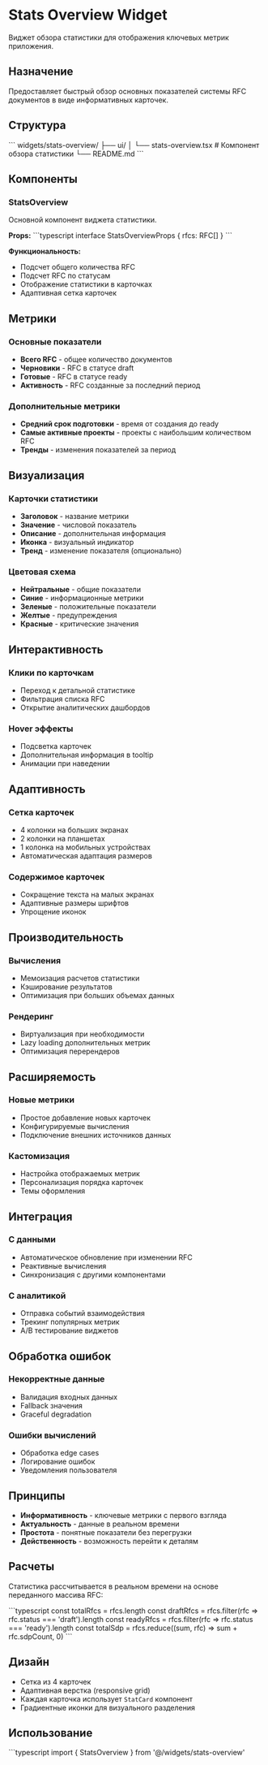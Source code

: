 # Stats Overview Widget

Виджет обзора статистики для отображения ключевых метрик приложения.

## Назначение

Предоставляет быстрый обзор основных показателей системы RFC документов в виде информативных карточек.

## Структура

\`\`\`
widgets/stats-overview/
├── ui/
│   └── stats-overview.tsx    # Компонент обзора статистики
└── README.md
\`\`\`

## Компоненты

### StatsOverview

Основной компонент виджета статистики.

**Props:**
\`\`\`typescript
interface StatsOverviewProps {
  rfcs: RFC[]
}
\`\`\`

**Функциональность:**
- Подсчет общего количества RFC
- Подсчет RFC по статусам
- Отображение статистики в карточках
- Адаптивная сетка карточек

## Метрики

### Основные показатели
- **Всего RFC** - общее количество документов
- **Черновики** - RFC в статусе draft
- **Готовые** - RFC в статусе ready
- **Активность** - RFC созданные за последний период

### Дополнительные метрики
- **Средний срок подготовки** - время от создания до ready
- **Самые активные проекты** - проекты с наибольшим количеством RFC
- **Тренды** - изменения показателей за период

## Визуализация

### Карточки статистики
- **Заголовок** - название метрики
- **Значение** - числовой показатель
- **Описание** - дополнительная информация
- **Иконка** - визуальный индикатор
- **Тренд** - изменение показателя (опционально)

### Цветовая схема
- **Нейтральные** - общие показатели
- **Синие** - информационные метрики
- **Зеленые** - положительные показатели
- **Желтые** - предупреждения
- **Красные** - критические значения

## Интерактивность

### Клики по карточкам
- Переход к детальной статистике
- Фильтрация списка RFC
- Открытие аналитических дашбордов

### Hover эффекты
- Подсветка карточек
- Дополнительная информация в tooltip
- Анимации при наведении

## Адаптивность

### Сетка карточек
- 4 колонки на больших экранах
- 2 колонки на планшетах
- 1 колонка на мобильных устройствах
- Автоматическая адаптация размеров

### Содержимое карточек
- Сокращение текста на малых экранах
- Адаптивные размеры шрифтов
- Упрощение иконок

## Производительность

### Вычисления
- Мемоизация расчетов статистики
- Кэширование результатов
- Оптимизация при больших объемах данных

### Рендеринг
- Виртуализация при необходимости
- Lazy loading дополнительных метрик
- Оптимизация перерендеров

## Расширяемость

### Новые метрики
- Простое добавление новых карточек
- Конфигурируемые вычисления
- Подключение внешних источников данных

### Кастомизация
- Настройка отображаемых метрик
- Персонализация порядка карточек
- Темы оформления

## Интеграция

### С данными
- Автоматическое обновление при изменении RFC
- Реактивные вычисления
- Синхронизация с другими компонентами

### С аналитикой
- Отправка событий взаимодействия
- Трекинг популярных метрик
- A/B тестирование виджетов

## Обработка ошибок

### Некорректные данные
- Валидация входных данных
- Fallback значения
- Graceful degradation

### Ошибки вычислений
- Обработка edge cases
- Логирование ошибок
- Уведомления пользователя

## Принципы

- **Информативность** - ключевые метрики с первого взгляда
- **Актуальность** - данные в реальном времени
- **Простота** - понятные показатели без перегрузки
- **Действенность** - возможность перейти к деталям

## Расчеты

Статистика рассчитывается в реальном времени на основе переданного массива RFC:

\`\`\`typescript
const totalRfcs = rfcs.length
const draftRfcs = rfcs.filter(rfc => rfc.status === 'draft').length
const readyRfcs = rfcs.filter(rfc => rfc.status === 'ready').length
const totalSdp = rfcs.reduce((sum, rfc) => sum + rfc.sdpCount, 0)
\`\`\`

## Дизайн

- Сетка из 4 карточек
- Адаптивная верстка (responsive grid)
- Каждая карточка использует `StatCard` компонент
- Градиентные иконки для визуального разделения

## Использование

\`\`\`typescript
import { StatsOverview } from '@/widgets/stats-overview'

<StatsOverview rfcs={rfcs} />
